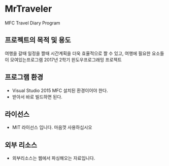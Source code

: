# MrTraveler
MFC Travel Diary Program
## 프로젝트의 목적 및 용도
여행을 갈때 일정을 짤때 시간계획을 더욱 효율적으로 짤 수 있고, 여행에 필요한 요소들이 모여있는프로그램
2017년 2학기 윈도우프로그래밍 프로젝트
## 프로그램 환경
* Visual Studio 2015 MFC 설치된 환경이어야 한다.
* 받아서 바로 빌드하면 된다.
## 라이선스
* MIT 라이선스 입니다. 마음껏 사용하십시오
## 외부 리소스
* 외부리소스는 웹에서 파싱해오는 자료입니다.
